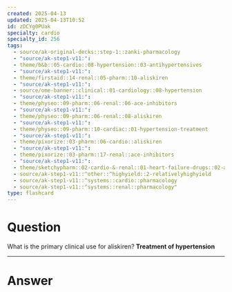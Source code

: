 ```yaml
---
created: 2025-04-13
updated: 2025-04-13T10:52
id: zDCYg0PUak
specialty: cardio
specialty_id: 256
tags:
  - source/ak-original-decks::step-1::zanki-pharmacology
  - "source/ak-step1-v11:": 
  - theme/b&b::05-cardio::08-hypertension::03-antihypertensives
  - "source/ak-step1-v11:": 
  - theme/firstaid::14-renal::05-pharm::10-aliskiren
  - "source/ak-step1-v11:": 
  - source/ome-banner::clinical::01-cardiology::08-hypertension
  - "source/ak-step1-v11:": 
  - theme/physeo::09-pharm::06-renal::06-ace-inhibitors
  - "source/ak-step1-v11:": 
  - theme/physeo::09-pharm::06-renal::08-aliskiren
  - "source/ak-step1-v11:": 
  - theme/physeo::09-pharm::10-cardiac::01-hypertension-treatment
  - "source/ak-step1-v11:": 
  - theme/pixorize::03-pharm::06-cardio::aliskiren
  - "source/ak-step1-v11:": 
  - theme/pixorize::03-pharm::17-renal::ace-inhibitors
  - "source/ak-step1-v11:": 
  - theme/sketchypharm::02-cardio-&-renal::01-heart-failure-drugs::02-ace-inhibitors,-arbs,-aliskiren
  - source/ak-step1-v11::^other::^highyield::2-relativelyhighyield
  - source/ak-step1-v11::^systems::cardio::pharmacology
  - source/ak-step1-v11::^systems::renal::pharmacology"
type: flashcard
---
```


# Question
What is the primary clinical use for aliskiren?    **Treatment of hypertension**

---

# Answer
